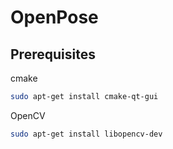 # OpenPose



## Prerequisites

cmake

```bash
sudo apt-get install cmake-qt-gui
```

OpenCV

```bash
sudo apt-get install libopencv-dev
```



